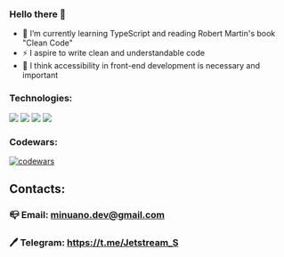 ### Hello there 👋
+ :blue_book: I’m currently learning TypeScript and reading Robert Martin's book "Clean Code"
+ ⚡ I aspire to write clean and understandable code
+ :rabbit2: I think accessibility in front-end development is necessary and important
### Technologies:
![](https://img.shields.io/badge/?style=for-the-badge&logo=appveyor-React-blue)
![](https://img.shields.io/badge/-Redux-blueviolet)
![](https://img.shields.io/badge/-JavaScript-black)
![](https://img.shields.io/badge/-HTML5-gray)
![]()
![]()

### Codewars:
[![codewars](https://www.codewars.com/users/JetBlade/badges/large)](https://www.codewars.com/users/JetBlade)

## Contacts:
### :mailbox_closed: Email: minuano.dev@gmail.com
### :pen: Telegram: https://t.me/Jetstream_S
<!--
**Alexandr-Ivsr/Alexandr-Ivsr** is a ✨ _special_ ✨ repository because its `README.md` (this file) appears on your GitHub profile.

Here are some ideas to get you started:

- 🔭 I’m currently working on ...
- 🌱 I’m currently learning ...
- 👯 I’m looking to collaborate on ...
- 🤔 I’m looking for help with ...
- 💬 Ask me about ...
- 📫 How to reach me: ...
- 😄 Pronouns: ...
- ⚡ Fun fact: ...
-->
